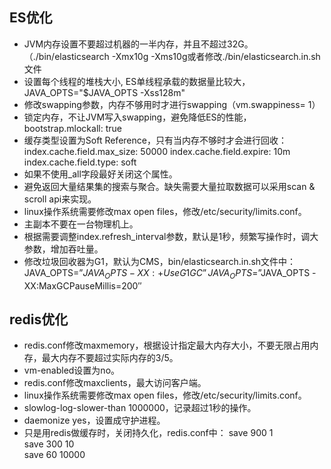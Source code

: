 ## ES优化
+ JVM内存设置不要超过机器的一半内存，并且不超过32G。（./bin/elasticsearch -Xmx10g -Xms10g或者修改./bin/elasticsearch.in.sh文件
+ 设置每个线程的堆栈大小, ES单线程承载的数据量比较大，JAVA_OPTS="$JAVA_OPTS -Xss128m"
+ 修改swapping参数，内存不够用时才进行swapping（vm.swappiness= 1）
+ 锁定内存，不让JVM写入swapping，避免降低ES的性能，bootstrap.mlockall: true
+ 缓存类型设置为Soft Reference，只有当内存不够时才会进行回收：
    index.cache.field.max_size: 50000 
    index.cache.field.expire: 10m 
    index.cache.field.type: soft
+ 如果不使用_all字段最好关闭这个属性。
+ 避免返回大量结果集的搜索与聚合。缺失需要大量拉取数据可以采用scan & scroll api来实现。
+ linux操作系统需要修改max open files，修改/etc/security/limits.conf。
+ 主副本不要在一台物理机上。
+ 根据需要调整index.refresh_interval参数，默认是1秒，频繁写操作时，调大参数，增加吞吐量。
+ 修改垃圾回收器为G1，默认为CMS，bin/elasticsearch.in.sh文件中：
    JAVA_OPTS=”$JAVA_OPTS -XX:+UseG1GC”
    JAVA_OPTS=”$JAVA_OPTS -XX:MaxGCPauseMillis=200″
## redis优化
+ redis.conf修改maxmemory，根据设计指定最大内存大小，不要无限占用内存，最大内存不要超过实际内存的3/5。
+ vm-enabled设置为no。
+ redis.conf修改maxclients，最大访问客户端。
+ linux操作系统需要修改max open files，修改/etc/security/limits.conf。
+ slowlog-log-slower-than 1000000，记录超过1秒的操作。
+ daemonize yes，设置成守护进程。
+ 只是用redis做缓存时，关闭持久化，redis.conf中：
    save 900 1  
    save 300 10  
    save 60 10000  
